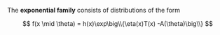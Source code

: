 The **exponential family** consists of distributions of the form

$$
f(x \mid \theta) = h(x)\exp\big\\{\eta(x)T(x) -A(\theta)\big\\}
$$